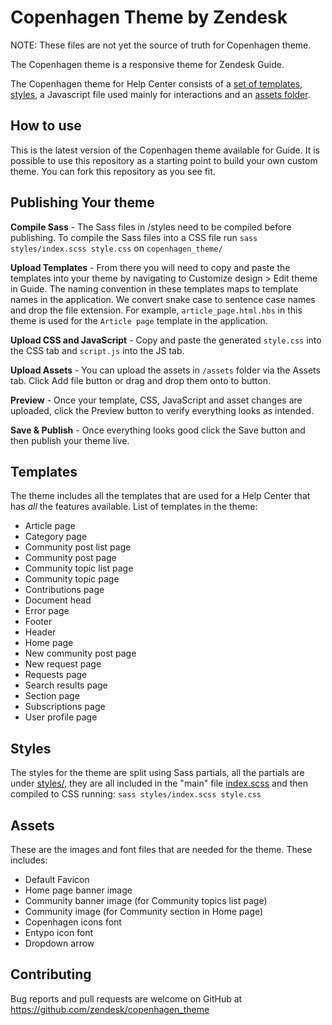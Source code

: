 # Copenhagen Theme by Zendesk

NOTE: These files are not yet the source of truth for Copenhagen theme.

The Copenhagen theme is a responsive theme for Zendesk Guide.

The Copenhagen theme for Help Center consists of a [set of templates](#templates), [styles](#styles), a Javascript file used mainly for interactions and an [assets folder](#assets).

## How to use
This is the latest version of the Copenhagen theme available for Guide. It is possible to use this repository as a starting point to build your own custom theme. You can fork this repository as you see fit.

## Publishing Your theme
**Compile Sass** -  The Sass files in /styles need to be compiled before publishing. To compile the Sass files into a CSS file run `sass styles/index.scss style.css` on `copenhagen_theme/`

**Upload Templates** - From there you will need to copy and paste the templates into your theme by navigating to Customize design > Edit theme in Guide. The naming convention in these templates maps to template names in the application. We convert snake case to sentence case names and drop the file extension. For example, `article_page.html.hbs` in this theme is used for the `Article page` template in the application.

**Upload CSS and JavaScript** - Copy and paste the generated `style.css` into the CSS tab and `script.js` into the JS tab.

**Upload Assets** - You can upload the assets in `/assets` folder via the Assets tab. Click Add file button or drag and drop them onto to button.

**Preview** - Once your template, CSS, JavaScript and asset changes are uploaded, click the Preview button to verify everything looks as intended.

**Save & Publish** - Once everything looks good click the Save button and then publish your theme live.

## Templates
The theme includes all the templates that are used for a Help Center that has *all* the features available.
List of templates in the theme:
* Article page
* Category page
* Community post list page
* Community post page
* Community topic list page
* Community topic page
* Contributions page
* Document head
* Error page
* Footer
* Header
* Home page
* New community post page
* New request page
* Requests page
* Search results page
* Section page
* Subscriptions page
* User profile page

## Styles
The styles for the theme are split using Sass partials, all the partials are under [styles/](/blob/master/styles/), they are all included in the "main" file [index.scss](/blob/master/styles/index.scss) and then compiled to CSS running:
`sass styles/index.scss style.css`

## Assets
These are the images and font files that are needed for the theme.
These includes:
* Default Favicon
* Home page banner image
* Community banner image (for Community topics list page)
* Community image (for Community section in Home page)
* Copenhagen icons font
* Entypo icon font
* Dropdown arrow

## Contributing
Bug reports and pull requests are welcome on GitHub at https://github.com/zendesk/copenhagen_theme
